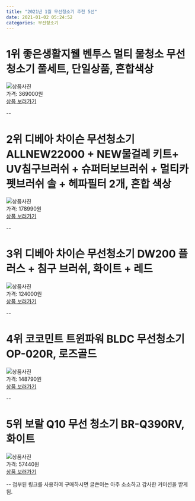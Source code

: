 ```yaml
---
title: "2021년 1월 무선청소기 추천 5선"
date: 2021-01-02 05:24:52
categories: 무선청소기
---
```



# 1위 좋은생활지웰 벤투스 멀티 물청소 무선청소기 풀세트, 단일상품, 혼합색상
![상품사진](https://static.coupangcdn.com/image/retail/images/2020/12/18/17/5/a532f1cc-0a4d-4323-a354-fd531c5db775.jpg)  
가격: 369000원  
[상품 보러가기](https://link.coupang.com/re/AFFSDP?lptag=AF8330091&pageKey=4633350462&itemId=5755035414&vendorItemId=73053636859&traceid=V0-153-3f9c578f3b7a016d)  

--
# 2위 디베아 차이슨 무선청소기 ALLNEW22000 + NEW물걸레 키트+ UV침구브러쉬 + 슈퍼터보브러쉬 + 멀티카펫브러쉬 솔 + 헤파필터 2개, 혼합 색상
![상품사진](https://static.coupangcdn.com/image/retail/images/68515614006502-d987210e-d573-4d26-8451-90ba7a8d9d02.jpg)  
가격: 178990원  
[상품 보러가기](https://link.coupang.com/re/AFFSDP?lptag=AF8330091&pageKey=269271084&itemId=845734542&vendorItemId=5150779688&traceid=V0-153-74f99d3867c097e8)  

--
# 3위 디베아 차이슨 무선청소기 DW200 플러스 + 침구 브러쉬, 화이트 + 레드
![상품사진](https://static.coupangcdn.com/image/retail/images/15791841325897-5319808e-7fe2-4e33-8573-e47dbd90ab81.jpg)  
가격: 124000원  
[상품 보러가기](https://link.coupang.com/re/AFFSDP?lptag=AF8330091&pageKey=218026975&itemId=674298381&vendorItemId=4738729943&traceid=V0-153-dc5f17d5b150cf7e)  

--
# 4위 코코민트 트윈파워 BLDC 무선청소기 OP-020R, 로즈골드
![상품사진](https://static.coupangcdn.com/image/retail/images/958269001516352-f2ebd8f1-483d-4c6b-9ebf-5a5a6ab2236d.png)  
가격: 148790원  
[상품 보러가기](https://link.coupang.com/re/AFFSDP?lptag=AF8330091&pageKey=1676564239&itemId=2856324497&vendorItemId=70845603395&traceid=V0-153-cdfb95b4c8f84798)  

--
# 5위 보랄 Q10 무선 청소기 BR-Q390RV, 화이트
![상품사진](https://static.coupangcdn.com/image/retail/images/69106487571977-3bbc7beb-7dcf-41e8-b7e1-55ba686ccb39.jpg)  
가격: 57440원  
[상품 보러가기](https://link.coupang.com/re/AFFSDP?lptag=AF8330091&pageKey=229469778&itemId=727630457&vendorItemId=4840172378&traceid=V0-153-2f9737d45454770c)  

--
첨부된 링크를 사용하여 구매하시면 글쓴이는 아주 소소하고 감사한 커미션을 받게 됨.
